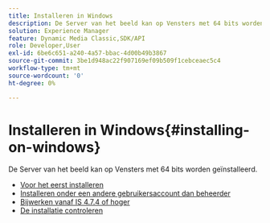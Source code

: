 ```yaml
---
title: Installeren in Windows
description: De Server van het beeld kan op Vensters met 64 bits worden geïnstalleerd.
solution: Experience Manager
feature: Dynamic Media Classic,SDK/API
role: Developer,User
exl-id: 6be6c651-a240-4a57-bbac-4d00b49b3867
source-git-commit: 3be1d948ac22f907169ef09b509f1cebceaec5c4
workflow-type: tm+mt
source-wordcount: '0'
ht-degree: 0%

---
```


# Installeren in Windows{#installing-on-windows}

De Server van het beeld kan op Vensters met 64 bits worden geïnstalleerd.

* [Voor het eerst installeren](t-first-time-installation-win.md)
* [Installeren onder een andere gebruikersaccount dan beheerder](t-diff-account-win.md)
* [Bijwerken vanaf IS 4.7.4 of hoger](t-update-win.md)
* [De installatie controleren](t-verify-win.md)

